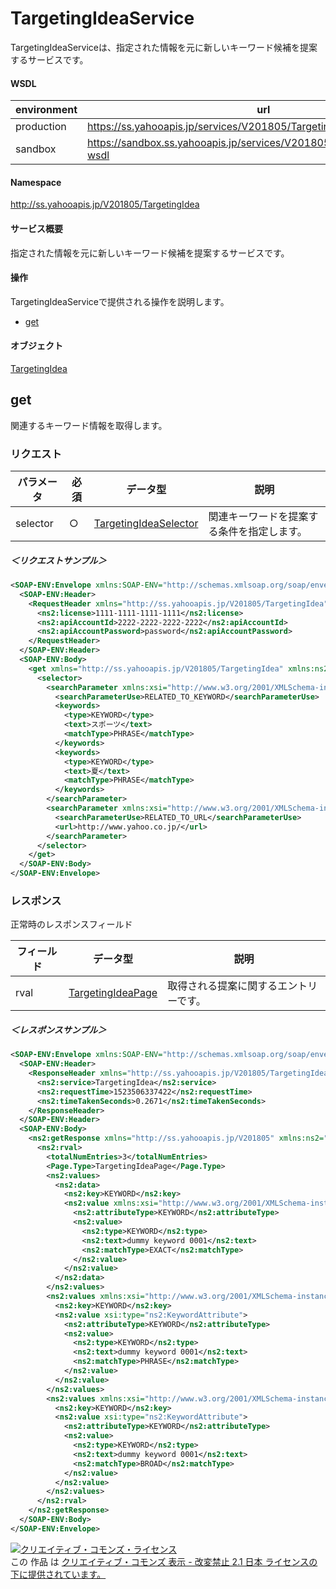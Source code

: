 # TargetingIdeaService
TargetingIdeaServiceは、指定された情報を元に新しいキーワード候補を提案するサービスです。

#### WSDL
| environment | url |
|---|---|
| production  | https://ss.yahooapis.jp/services/V201805/TargetingIdeaService?wsdl|
| sandbox  | https://sandbox.ss.yahooapis.jp/services/V201805/TargetingIdeaService?wsdl|

#### Namespace
http://ss.yahooapis.jp/V201805/TargetingIdea

#### サービス概要
指定された情報を元に新しいキーワード候補を提案するサービスです。

#### 操作
TargetingIdeaServiceで提供される操作を説明します。

+ [get](#get)

#### オブジェクト
[TargetingIdea](../data/TargetingIdea)

## get
関連するキーワード情報を取得します。

### リクエスト
| パラメータ | 必須 | データ型 | 説明 |
|---|---|---|---|
| selector | ○ | [TargetingIdeaSelector](../data/TargetingIdea/TargetingIdeaSelector.md) | 関連キーワードを提案する条件を指定します。 |

##### ＜リクエストサンプル＞
```xml
<SOAP-ENV:Envelope xmlns:SOAP-ENV="http://schemas.xmlsoap.org/soap/envelope/">
  <SOAP-ENV:Header>
    <RequestHeader xmlns="http://ss.yahooapis.jp/V201805/TargetingIdea" xmlns:ns2="http://ss.yahooapis.jp/V201805">
      <ns2:license>1111-1111-1111-1111</ns2:license>
      <ns2:apiAccountId>2222-2222-2222-2222</ns2:apiAccountId>
      <ns2:apiAccountPassword>password</ns2:apiAccountPassword>
    </RequestHeader>
  </SOAP-ENV:Header>
  <SOAP-ENV:Body>
    <get xmlns="http://ss.yahooapis.jp/V201805/TargetingIdea" xmlns:ns2="http://ss.yahooapis.jp/V201805">
      <selector>
        <searchParameter xmlns:xsi="http://www.w3.org/2001/XMLSchema-instance" xsi:type="RelatedToKeywordSearchParameter">
          <searchParameterUse>RELATED_TO_KEYWORD</searchParameterUse>
          <keywords>
            <type>KEYWORD</type>
            <text>スポーツ</text>
            <matchType>PHRASE</matchType>
          </keywords>
          <keywords>
            <type>KEYWORD</type>
            <text>夏</text>
            <matchType>PHRASE</matchType>
          </keywords>
        </searchParameter>
        <searchParameter xmlns:xsi="http://www.w3.org/2001/XMLSchema-instance" xsi:type="RelatedToUrlSearchParameter">
          <searchParameterUse>RELATED_TO_URL</searchParameterUse>
          <url>http://www.yahoo.co.jp/</url>
        </searchParameter>
      </selector>
    </get>
  </SOAP-ENV:Body>
</SOAP-ENV:Envelope>
```

### レスポンス
正常時のレスポンスフィールド

| フィールド | データ型 | 説明 |
|---|---|---|
| rval | [TargetingIdeaPage](../data/TargetingIdea/TargetingIdeaPage.md) | 取得される提案に関するエントリーです。 |

##### ＜レスポンスサンプル＞
```xml
<SOAP-ENV:Envelope xmlns:SOAP-ENV="http://schemas.xmlsoap.org/soap/envelope/">
  <SOAP-ENV:Header>
    <ResponseHeader xmlns="http://ss.yahooapis.jp/V201805/TargetingIdea" xmlns:ns2="http://ss.yahooapis.jp/V201805">
      <ns2:service>TargetingIdea</ns2:service>
      <ns2:requestTime>1523506337422</ns2:requestTime>
      <ns2:timeTakenSeconds>0.2671</ns2:timeTakenSeconds>
    </ResponseHeader>
  </SOAP-ENV:Header>
  <SOAP-ENV:Body>
    <ns2:getResponse xmlns="http://ss.yahooapis.jp/V201805" xmlns:ns2="http://ss.yahooapis.jp/V201805/TargetingIdea">
      <ns2:rval>
        <totalNumEntries>3</totalNumEntries>
        <Page.Type>TargetingIdeaPage</Page.Type>
        <ns2:values>
          <ns2:data>
            <ns2:key>KEYWORD</ns2:key>
            <ns2:value xmlns:xsi="http://www.w3.org/2001/XMLSchema-instance" xsi:type="ns2:KeywordAttribute">
              <ns2:attributeType>KEYWORD</ns2:attributeType>
              <ns2:value>
                <ns2:type>KEYWORD</ns2:type>
                <ns2:text>dummy keyword 0001</ns2:text>
                <ns2:matchType>EXACT</ns2:matchType>
              </ns2:value>
            </ns2:value>
          </ns2:data>
        </ns2:values>
        <ns2:values xmlns:xsi="http://www.w3.org/2001/XMLSchema-instance" xsi:type="ns2:TypeAttributeMapEntry">
          <ns2:key>KEYWORD</ns2:key>
          <ns2:value xsi:type="ns2:KeywordAttribute">
            <ns2:attributeType>KEYWORD</ns2:attributeType>
            <ns2:value>
              <ns2:type>KEYWORD</ns2:type>
              <ns2:text>dummy keyword 0001</ns2:text>
              <ns2:matchType>PHRASE</ns2:matchType>
            </ns2:value>
          </ns2:value>
        </ns2:values>
        <ns2:values xmlns:xsi="http://www.w3.org/2001/XMLSchema-instance" xsi:type="ns2:TypeAttributeMapEntry">
          <ns2:key>KEYWORD</ns2:key>
          <ns2:value xsi:type="ns2:KeywordAttribute">
            <ns2:attributeType>KEYWORD</ns2:attributeType>
            <ns2:value>
              <ns2:type>KEYWORD</ns2:type>
              <ns2:text>dummy keyword 0001</ns2:text>
              <ns2:matchType>BROAD</ns2:matchType>
            </ns2:value>
          </ns2:value>
        </ns2:values>
      </ns2:rval>
    </ns2:getResponse>
  </SOAP-ENV:Body>
</SOAP-ENV:Envelope>
```

<a rel="license" href="http://creativecommons.org/licenses/by-nd/2.1/jp/"><img alt="クリエイティブ・コモンズ・ライセンス" style="border-width:0" src="https://i.creativecommons.org/l/by-nd/2.1/jp/88x31.png" /></a><br />この 作品 は <a rel="license" href="http://creativecommons.org/licenses/by-nd/2.1/jp/">クリエイティブ・コモンズ 表示 - 改変禁止 2.1 日本 ライセンスの下に提供されています。</a>

